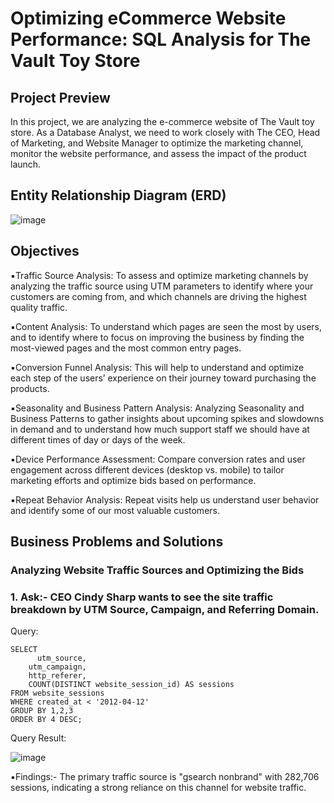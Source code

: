 # Optimizing eCommerce Website Performance: SQL Analysis for The Vault Toy Store

## Project Preview
In this project, we are analyzing the e-commerce website of The Vault toy store. As a Database Analyst, we need to work closely with
The CEO, Head of Marketing, and Website Manager to optimize the marketing channel, monitor the website performance, and assess the impact of the product launch.

## Entity Relationship Diagram (ERD)
![image](https://github.com/user-attachments/assets/ed99d05c-8a33-49fb-8c6d-7efbe1159331)

## Objectives
▪️Traffic Source Analysis: To assess and optimize marketing channels by analyzing the traffic source using UTM parameters to identify where your customers are
coming from, and which channels are driving the highest quality traffic.

▪️Content Analysis: To understand which pages are seen the most by users, and to identify where to focus on improving the business by finding the most-viewed
pages and the most common entry pages.

▪️Conversion Funnel Analysis: This will help to understand and optimize each step of the users’ experience on their journey toward purchasing the products.

▪️Seasonality and Business Pattern Analysis: Analyzing Seasonality and Business Patterns to gather insights about upcoming spikes and slowdowns in demand
and to understand how much support staff we should have at different times of day or days of the week.

▪️Device Performance Assessment: Compare conversion rates and user engagement across different devices (desktop vs. mobile) to tailor marketing efforts 
and optimize bids based on performance.

▪️Repeat Behavior Analysis: Repeat visits help us understand user behavior and identify some of our most valuable customers.

## Business Problems and Solutions

### Analyzing Website Traffic Sources and Optimizing the Bids

### 1. Ask:- CEO Cindy Sharp wants to see the site traffic breakdown by UTM Source, Campaign, and Referring Domain.

Query:

    SELECT
	      utm_source,
        utm_campaign,
        http_referer,
        COUNT(DISTINCT website_session_id) AS sessions
    FROM website_sessions
    WHERE created_at < '2012-04-12'
    GROUP BY 1,2,3
    ORDER BY 4 DESC;

Query Result:

![image](https://github.com/user-attachments/assets/2250906e-158d-4b65-a48f-f85bdf55b6ef)

▪️Findings:- The primary traffic source is "gsearch nonbrand" with 282,706 sessions, indicating a strong reliance on this channel for website traffic.
